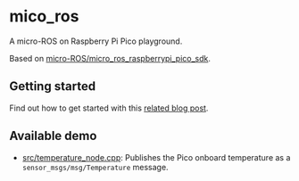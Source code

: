 # mico_ros

A micro-ROS on Raspberry Pi Pico playground.

Based on [micro-ROS/micro_ros_raspberrypi_pico_sdk](https://github.com/micro-ROS/micro_ros_raspberrypi_pico_sdk).

## Getting started

Find out how to get started with this [related blog post](https://artivis.github.io/post/2021/pi-pico-uros-getting-started/).

## Available demo

- [src/temperature_node.cpp](src/temperature_node.cpp): Publishes the Pico onboard temperature as a `sensor_msgs/msg/Temperature` message.
